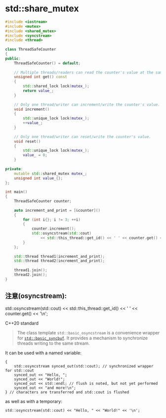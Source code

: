 # std::share_mutex

```c++
#include <iostream>
#include <mutex>
#include <shared_mutex>
#include <syncstream>
#include <thread>
 
class ThreadSafeCounter
{
public:
    ThreadSafeCounter() = default;
 
    // Multiple threads/readers can read the counter's value at the same time.
    unsigned int get() const
    {
        std::shared_lock lock(mutex_);
        return value_;
    }
 
    // Only one thread/writer can increment/write the counter's value.
    void increment()
    {
        std::unique_lock lock(mutex_);
        ++value_;
    }
 
    // Only one thread/writer can reset/write the counter's value.
    void reset()
    {
        std::unique_lock lock(mutex_);
        value_ = 0;
    }
 
private:
    mutable std::shared_mutex mutex_;
    unsigned int value_{};
};
 
int main()
{
    ThreadSafeCounter counter;
 
    auto increment_and_print = [&counter]()
    {
        for (int i{}; i != 3; ++i)
        {
            counter.increment();
            std::osyncstream(std::cout)
                << std::this_thread::get_id() << ' ' << counter.get() << '\n';
        }
    };
 
    std::thread thread1(increment_and_print);
    std::thread thread2(increment_and_print);
 
    thread1.join();
    thread2.join();
}
```

## 注意(osyncstream):

 std::osyncstream(std::cout) << std::this_thread::get_id() << ' ' << counter.get() << '\n';

C++20 standard



> The class template `std::basic_osyncstream` is a convenience wrapper for [`std::basic_syncbuf`](http://127.0.0.1:57176/c__/en.cppreference.com/w/cpp/io/basic_syncbuf.html). It provides a mechanism to synchronize threads writing to the same stream.

It can be used with a named variable:

```
{
    std::osyncstream synced_out(std::cout); // synchronized wrapper for std::cout
    synced_out << "Hello, ";
    synced_out << "World!";
    synced_out << std::endl; // flush is noted, but not yet performed
    synced_out << "and more!\n";
} // characters are transferred and std::cout is flushed
```

as well as with a temporary:

```
std::osyncstream(std::cout) << "Hello, " << "World!" << '\n';
```